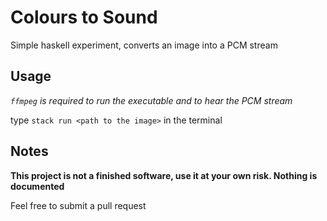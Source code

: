 # Colours to Sound

Simple haskell experiment, converts an image into a PCM stream

## Usage

*`ffmpeg` is required to run the executable and to hear the PCM stream*

type `stack run <path to the image>` in the terminal

## Notes

**This project is not a finished software, use it at your own risk. Nothing is documented**

Feel free to submit a pull request
